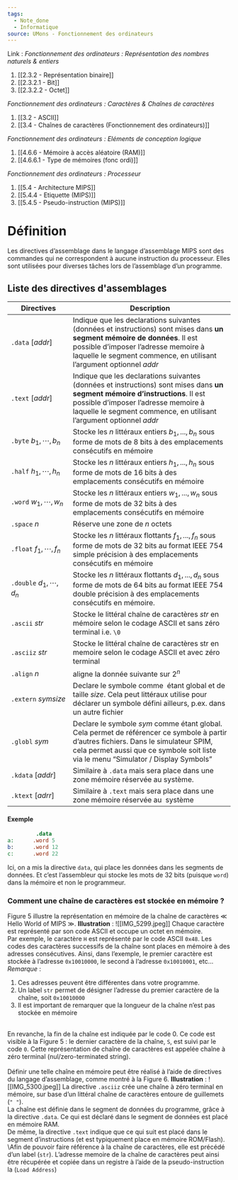```yaml
---
tags:
  - Note_done
  - Informatique
source: UMons - Fonctionnement des ordinateurs
---
```


Link :
_Fonctionnement des ordinateurs : Représentation des nombres naturels & entiers_
1. [[2.3.2 - Représentation binaire]]
2. [[2.3.2.1 - Bit]]
3. [[2.3.2.2 - Octet]]


_Fonctionnement des ordinateurs : Caractères & Chaînes de caractères_
1. [[3.2 - ASCII]]
1. [[3.4 - Chaînes de caractères (Fonctionnement des ordinateurs)]]

_Fonctionnement des ordinateurs : Eléments de conception logique_
1. [[4.6.6 - Mémoire à accès aléatoire (RAM)]]
2. [[4.6.6.1 - Type de mémoires (fonc ordi)]]

_Fonctionnement des ordinateurs : Processeur_
1. [[5.4 - Architecture MIPS]]
2. [[5.4.4 - Etiquette (MIPS)]]
3. [[5.4.5 - Pseudo-instruction (MIPS)]]

# Définition
Les directives d’assemblage dans le langage d’assemblage MIPS sont des commandes qui ne correspondent à aucune instruction du processeur. Elles sont utilisées pour diverses tâches lors de l’assemblage d’un programme. 
 
## Liste des directives d'assemblages
| Directives                 | Description                                                                                                                                                                                                                                  |
| -------------------------- | -------------------------------------------------------------------------------------------------------------------------------------------------------------------------------------------------------------------------------------------- |
| `.data` $[addr]$           | Indique que les declarations suivantes (données et instructions) sont mises dans **un segment mémoire de données**. Il est possible d’imposer l’adresse memoire à laquelle le segment commence, en utilisant l’argument optionnel $addr$     |
| `.text` $[addr]$           | Indique que les declarations suivantes (données et instructions) sont mises dans **un segment mémoire d’instructions**. Il est possible d’imposer l’adresse memoire à laquelle le segment commence, en utilisant l’argument optionnel $addr$ |
| `.byte` $b_1,\cdots,b_n$   | Stocke les $n$ littéraux entiers $b_1, . . . , b_n$ sous forme de mots de 8 bits à des emplacements consécutifs en mémoire                                                                                                                   |
| `.half` $h_1,\cdots,h_n$   | Stocke les $n$ littéraux entiers $h_1, . . . , h_n$ sous forme de mots de 16 bits à des emplacements consécutifs en mémoire                                                                                                                  |
| `.word` $w_1,\cdots,w_n$   | Stocke les $n$ littéraux entiers $w_1, . . . , w_n$ sous forme de mots de 32 bits à des emplacements consécutifs en mémoire                                                                                                                  |
| `.space` $n$               | Réserve une zone de $n$ octets                                                                                                                                                                                                               |
| `.float` $f_1,\cdots, f_n$ | Stocke les $n$ littéraux flottants $f_1, . . . , f_n$ sous forme de mots de 32 bits au format IEEE 754 simple précision à des emplacements consécutifs en mémoire                                                                            |
| `.double` $d_1,\cdots,d_n$ | Stocke les $n$ littéraux flottants $d_1, . . . , d_n$ sous forme de mots de 64 bits au format IEEE 754 double précision à des emplacements consécutifs en mémoire.                                                                           |
| `.ascii` $str$             | Stocke le littéral chaîne de caractères $str$ en mémoire selon le codage ASCII et sans zéro terminal i.e. `\0`                                                                                                                               |
| `.asciiz` $str$            | Stocke le littéral chaîne de caractères str en memoire selon le codage ASCII et avec zéro terminal                                                                                                                                           |
| `.align` $n$               | aligne la donnée suivante sur $2^n$                                                                                                                                                                                                          |
| `.extern` $sym size$       | Declare le symbole  comme  étant global et de taille $size$. Cela peut littéraux utilise pour déclarer un symbole défini ailleurs, p.ex. dans un autre fichier                                                                               |
| `.globl` $sym$             | Declare le symbole $sym$ comme étant global. Cela permet de référencer  ce symbole à partir d’autres fichiers. Dans le simulateur SPIM, cela permet aussi que ce symbole soit liste via le menu “Simulator / Display Symbols”                |
| `.kdata` $[addr]$          | Similaire à `.data` mais sera place dans une zone mémoire réservée  au système.                                                                                                                                                              |
| `.ktext` $[adrr]$          | Similaire à `.text` mais sera place dans une zone mémoire réservée au  système                                                                                                                                                               |

#### Exemple
```mips
		 .data
a:      .word 5
b:      .word 12
c:      .word 22
```
Ici, on a mis la directive `data`, qui place les données dans les segments de données. Et c’est l’assembleur qui stocke les mots de 32 bits (puisque `word`) dans la mémoire et non le programmeur.
### Comment une chaîne de caractères est stockée en mémoire ?
Figure 5 illustre la représentation en mémoire de la chaîne de caractères ≪ Hello World of MIPS ≫.
**Illustration** : ![[IMG_5299.jpeg]]
Chaque caractère est représenté par son code ASCII et occupe un octet en mémoire. 
\
Par exemple, le caractère `H` est représenté par le code ASCII `0x48`. Les codes des caractères successifs de la chaîne sont places en mémoire à des adresses consécutives. Ainsi, dans l’exemple, le premier caractère est stockée à l’adresse `0x10010000`, le second à l’adresse `0x10010001`, etc…
\
_Remarque_ :
1. Ces adresses peuvent être différentes dans votre programme. 
2. Un label `str` permet de désigner l’adresse du premier caractère de la chaîne, soit `0x10010000`
3. Il est important de remarquer que la longueur de la chaîne n’est pas stockée en mémoire 

\
En revanche, la fin de la chaîne est indiquée par le code 0. Ce code est visible à la Figure 5 : le dernier caractère de la chaîne, `S`, est suivi par le code `0`. Cette représentation de 
chaîne de caractères est appelée chaîne à zéro terminal (nul/zero-terminated string).
\
\
Définir une telle chaîne en mémoire peut être réalisé à l’aide de directives du langage d’assemblage, comme montré à la Figure 6.
**Illustration** : ![[IMG_5300.jpeg]]
La directive `.asciiz` crée une chaîne à zéro terminal en mémoire, sur base d’un littéral chaîne de caractères entoure de guillemets (`" "`). 
\
La chaîne est définie dans le segment de données du programme, grâce à la directive `.data`. Ce qui est déclaré dans le segment de données est placé en mémoire RAM. 
\
De même, la directive `.text` indique que ce qui suit est placé dans le segment d’instructions (et est typiquement place en mémoire ROM/Flash). 
\
\Afin de pouvoir faire référence à la chaîne de caractères, elle est précédé d’un label (`str`). L’adresse memoire de la chaîne de caractères peut ainsi être récupérée et copiée dans un registre à l’aide de la pseudo-instruction la (`Load Address`)